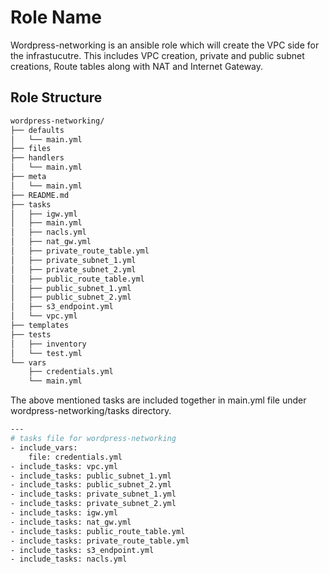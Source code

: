 Role Name
=========

Wordpress-networking is an ansible role which will create the VPC side for the infrastucutre. This includes VPC creation, private and public subnet creations, Route tables along with NAT and Internet Gateway.

Role Structure
------------

```bash
wordpress-networking/
├── defaults
│   └── main.yml
├── files
├── handlers
│   └── main.yml
├── meta
│   └── main.yml
├── README.md
├── tasks
│   ├── igw.yml
│   ├── main.yml
│   ├── nacls.yml
│   ├── nat_gw.yml
│   ├── private_route_table.yml
│   ├── private_subnet_1.yml
│   ├── private_subnet_2.yml
│   ├── public_route_table.yml
│   ├── public_subnet_1.yml
│   ├── public_subnet_2.yml
│   ├── s3_endpoint.yml
│   └── vpc.yml
├── templates
├── tests
│   ├── inventory
│   └── test.yml
└── vars
    ├── credentials.yml
    └── main.yml
```    
The above mentioned tasks are included together in main.yml file under wordpress-networking/tasks directory.
```bash
---
# tasks file for wordpress-networking
- include_vars:
    file: credentials.yml
- include_tasks: vpc.yml
- include_tasks: public_subnet_1.yml
- include_tasks: public_subnet_2.yml
- include_tasks: private_subnet_1.yml
- include_tasks: private_subnet_2.yml
- include_tasks: igw.yml
- include_tasks: nat_gw.yml
- include_tasks: public_route_table.yml
- include_tasks: private_route_table.yml
- include_tasks: s3_endpoint.yml
- include_tasks: nacls.yml
```

